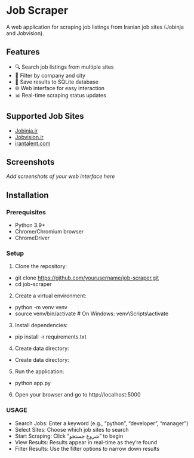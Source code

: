 # Job Scraper

A web application for scraping job listings from Iranian job sites (Jobinja and Jobvision).

## Features

- 🔍 Search job listings from multiple sites
- 🏢 Filter by company and city
- 💾 Save results to SQLite database
- 🌐 Web interface for easy interaction
- 📊 Real-time scraping status updates

## Supported Job Sites

- [Jobinja.ir](https://jobinja.ir)
- [Jobvision.ir](https://jobvision.ir)
- [irantalent.com](https://www.irantalent.com/)

## Screenshots

*Add screenshots of your web interface here*

## Installation

### Prerequisites

- Python 3.9+
- Chrome/Chromium browser
- ChromeDriver

### Setup

1. Clone the repository:
- git clone https://github.com/yourusername/job-scraper.git
- cd job-scraper

2. Create a virtual environment:
- python -m venv venv
- source venv/bin/activate  # On Windows: venv\Scripts\activate

3. Install dependencies:
- pip install -r requirements.txt

4. Create data directory:
- Create data directory:

5. Run the application:
- python app.py

6. Open your browser and go to http://localhost:5000


### USAGE
- Search Jobs: Enter a keyword (e.g., “python”, “developer”, “manager”)
- Select Sites: Choose which job sites to search
- Start Scraping: Click “شروع جستجو” to begin
- View Results: Results appear in real-time as they’re found
- Filter Results: Use the filter options to narrow down results




